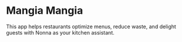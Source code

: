 # Mangia Mangia
This app helps restaurants optimize menus, reduce waste, and delight guests with Nonna as your kitchen assistant.

